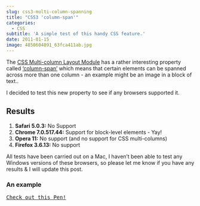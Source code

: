 ```yaml
---
slug: css3-multi-column-spanning
title: "CSS3 'column-span'"
categories:
  - CSS
subtitle: 'A simple test of this handy CSS feature.'
date: 2011-01-15
image: 4850604091_63fca411ab.jpg
---
```


The [CSS Multi-column Layout Module](http://www.w3.org/TR/css3-multicol/) has a rather interesting
property called [‘column-span’](http://www.w3.org/TR/css3-multicol/#spanning-columns)
which means that certain elements can be spanned across more than one
column - an example might be an image in a block of text..

I decided to test this new property to see if any browsers supported it.

## Results

1. **Safari 5.0.3:** No Support
1. **Chrome 7.0.517.44:** Support for block-level elements - Yay!
1. **Opera 11:** No support (and no support for CSS multi-columns)
1. **Firefox 3.6.13:** No support

All tests have been carried out on a Mac, I haven’t been able to test
any Windows versions of these browsers, so please let me know if you
have any results & I will update this post.

### An example

<pre class="codepen" data-height="500" data-type="result" data-href="uKobH" data-user="mrmartineau" data-safe="true"><code></code><a href="http://codepen.io/mrmartineau/pen/uKobH">Check out this Pen!</a></pre>
<script async src="http://codepen.io/assets/embed/ei.js"></script>
